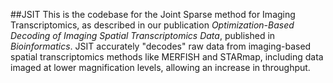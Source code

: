 ##JSIT
This is the codebase for the Joint Sparse method for Imaging Transcriptomics, as described in our publication _Optimization-Based Decoding of Imaging Spatial Transcriptomics Data_, published in _Bioinformatics_.
JSIT accurately "decodes" raw data from imaging-based spatial transcriptomics methods like MERFISH and STARmap, including data imaged at lower magnification levels, allowing an increase in throughput.
